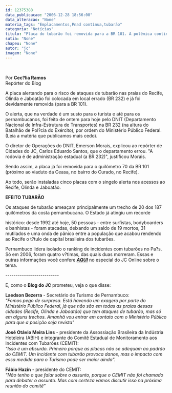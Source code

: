 ```yaml
---
id: 12375388
data_publicacao: "2006-12-28 18:56:00"
data_alteracao: "None"
materia_tags: "Emplacamentos,Pnad contínua,tubarão"
categoria: "Notícias"
titulo: "Placa do tubarão foi removida para a BR 101. A polêmica continua!"
sutia: "None"
chapeu: "None"
autor: "jc"
imagem: "None"
---
```

<p>&nbsp;<br /></p>

<p>Por <strong>Cec?lia Ramos</strong><br />Rep&oacute;rter do Blog</p>

<p>A&nbsp;placa alertando para o risco de ataques de tubar&atilde;o nas praias do Recife, Olinda e Jaboat&atilde;o foi colocada em local errado (BR 232) e j&aacute; foi devidamente removida (para a BR 101).</p>

<p>O alerta, que na verdade &eacute; um susto para o turista e at&eacute; para os pernambucanos, foi feito de ontem para hoje&nbsp;pelo DNIT (Departamento Nacional de Infra-Estrutura de Transportes)&nbsp;na&nbsp;BR 232 (na altura do Batalh&atilde;o de Pol?cia do Ex&eacute;rcito), por ordem do Minist&eacute;rio P&uacute;blico Federal. (Leia a mat&eacute;ria que publicamos mais cedo).</p>

<p>O&nbsp;diretor de Opera&ccedil;&otilde;es do DNIT, Emerson Morais,&nbsp;explicou ao rep&oacute;rter de Cidades do JC, Carlos Eduardo Santos, que o departamento errou.&nbsp;"A rodovia &eacute; de administra&ccedil;&atilde;o estadual (a BR 232)", justificou Morais.</p>

<p>Sendo assim,&nbsp;a placa j&aacute; foi removida para o&nbsp;quil&ocirc;metro 70 da BR 101 (pr&oacute;ximo ao viaduto da Ceasa, no bairro do Curado, no Recife).</p>

<p>Ao todo, ser&atilde;o instaladas cinco placas com o singelo alerta nos acessos ao Recife, Olinda e Jaboat&atilde;o.</p>

<p><strong>EFEITO TUBAR&Atilde;O</strong></p>

<p>Os ataques de tubar&atilde;o&nbsp;amea&ccedil;am principalmente um trecho de 20 dos 187 quil&ocirc;metros da costa pernambucana. O Estado&nbsp;j&aacute; atingiu um recorde</p>

<p>hist&oacute;rico: desde 1992 at&eacute; hoje, 50 pessoas - entre surfistas, bodyboarders e banhistas - foram atacadas, deixando um saldo de 19 mortos, 31 mutilados e uma onda de p&acirc;nico entre a popula&ccedil;&atilde;o que acabou rendendo ao Recife o t?tulo de capital brasileira dos tubar&otilde;es.</p>

<p>Pernambuco lidera isolado o ranking de incidentes com tubar&otilde;es no Pa?s. S&oacute; em 2006, foram quatro v?timas, das quais duas morreram. Essas e outras informa&ccedil;&otilde;es voc&ecirc; confere <a href="http://fivenews.sjcc.com.br/" target="_blank" rel="noopener noreferrer"><strong><em>AQUI</em></strong></a> no especial do JC Online sobre o tema.</p>

<p>--------------------------&nbsp;</p>

<p>E, como o <strong>Blog do JC</strong> prometeu, veja&nbsp;o que disse:&nbsp;</p>

<p><strong>Laedson Bezerra</strong> - Secret&aacute;rio de Turismo de Pernambuco:<br /><em>"Fomos pego de surpresa. Est&aacute; havendo um exagero por parte do Minist&eacute;rio P&uacute;blico Federal, j&aacute; que n&atilde;o s&atilde;o em todas as praias dessas cidades (Recife, Olinda e Jaboat&atilde;o)&nbsp;que tem ataques de tubar&atilde;o, mas s&oacute; em alguns trechos. Amanh&atilde; vou entrar em contato com o Minist&eacute;rio P&uacute;blico para&nbsp;que a&nbsp;posi&ccedil;&atilde;o seja revista"</em></p>

<p><strong>Jos&eacute; Ot&aacute;vio Meira Lins</strong> - presidente da Assossia&ccedil;&atilde;o Brasileira da Ind&uacute;stria Hoteleira (ABIH) e integrante do Comit&ecirc; Estadual de Monitoramento aos Incidentes com Tubar&otilde;es (CEMIT):<br /><em>"Isso &eacute; um absurdo. Primeiro porque as placas n&atilde;o se adequam ao padr&atilde;o do CEMIT. Um incidente com tubar&atilde;o provoca danos, mas o impacto com essa medida para o Turismo pode ser maior ainda".</em></p>

<p><strong>F&aacute;bio Hazin</strong> - presidente do CEMIT:<br /><em>"N&atilde;o tenho o que falar sobre o assunto, porque o CEMIT n&atilde;o foi chamado para debater o assunto. Mas com certeza vamos discutir isso na pr&oacute;xima reuni&atilde;o do comit&ecirc;"</em></p>
